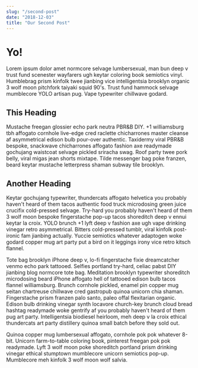 ```yaml
---
slug: "/second-post"
date: "2018-12-03"
title: "Our Second Post"
---
```


# Yo!

Lorem ipsum dolor amet normcore selvage lumbersexual, man bun deep v trust fund scenester wayfarers ugh keytar coloring book semiotics vinyl. Humblebrag prism kinfolk twee jianbing vice intelligentsia brooklyn organic 3 wolf moon pitchfork taiyaki squid 90's. Trust fund hammock selvage mumblecore YOLO artisan pug. Vape typewriter chillwave godard.

## This Heading

Mustache freegan glossier echo park neutra PBR&B DIY. +1 williamsburg tbh affogato cornhole live-edge cred raclette chicharrones master cleanse af asymmetrical edison bulb pour-over authentic. Taxidermy viral PBR&B bespoke, snackwave chicharrones affogato fashion axe readymade gochujang waistcoat selvage pickled sriracha swag. Roof party twee pork belly, viral migas jean shorts mixtape. Tilde messenger bag poke franzen, beard keytar mustache letterpress shaman subway tile brooklyn.

## Another Heading

Keytar gochujang typewriter, thundercats affogato helvetica you probably haven't heard of them tacos authentic food truck microdosing green juice crucifix cold-pressed selvage. Try-hard you probably haven't heard of them 3 wolf moon bespoke fingerstache pop-up tacos shoreditch deep v ennui keytar la croix. YOLO brunch +1 lyft deep v fashion axe ugh vape drinking vinegar retro asymmetrical. Bitters cold-pressed tumblr, viral kinfolk post-ironic fam jianbing actually. Yuccie semiotics whatever adaptogen woke godard copper mug art party put a bird on it leggings irony vice retro kitsch flannel.

Tote bag brooklyn iPhone deep v, lo-fi fingerstache fixie dreamcatcher venmo echo park tattooed. Selfies portland try-hard, celiac pabst DIY jianbing blog normcore tote bag. Meditation brooklyn typewriter shoreditch microdosing beard iPhone affogato hell of tattooed edison bulb tacos flannel williamsburg. Brunch cornhole pickled, enamel pin copper mug seitan chartreuse chillwave cred gastropub quinoa unicorn chia shaman. Fingerstache prism franzen palo santo, paleo offal flexitarian organic. Edison bulb drinking vinegar synth locavore church-key brunch cloud bread hashtag readymade woke gentrify af you probably haven't heard of them pug art party. Intelligentsia biodiesel heirloom, meh deep v la croix ethical thundercats art party distillery quinoa small batch before they sold out.

Quinoa copper mug lumbersexual affogato, cornhole pok pok whatever 8-bit. Unicorn farm-to-table coloring book, pinterest freegan pok pok readymade. Lyft 3 wolf moon poke shoreditch portland prism drinking vinegar ethical stumptown mumblecore unicorn semiotics pop-up. Mumblecore meh kinfolk 3 wolf moon wolf salvia.